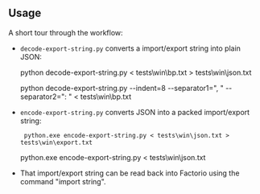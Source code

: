 ## Usage

A short tour through the workflow:

 - `decode-export-string.py` converts a import/export string into plain JSON:

    python decode-export-string.py < tests\win\bp.txt > tests\win\json.txt

    python decode-export-string.py --indent=8 --separator1=", " --separator2=": " < tests\win\bp.txt

 - `encode-export-string.py` converts JSON into a packed import/export string:

		python.exe encode-export-string.py < tests\win\json.txt > tests\win\export.txt
    
    python.exe encode-export-string.py < tests\win\json.txt

 - That import/export string can be read back into Factorio using the command
"import string".

[Python]: https://www.python.org/
